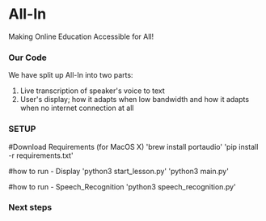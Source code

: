 # All-In
Making Online Education Accessible for All!


### Our Code ###
We have split up All-In into two parts:
1. Live transcription of speaker's voice to text
2. User's display; how it adapts when low bandwidth and how it adapts when no internet connection at all



### SETUP ###

#Download Requirements (for MacOS X)
'brew install portaudio'
'pip install -r requirements.txt'

#how to run - Display
'python3 start_lesson.py'
'python3 main.py'

#how to run - Speech_Recognition
'python3 speech_recognition.py'


### Next steps ###